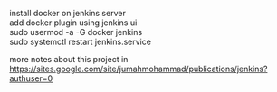 install docker on jenkins server  
add docker plugin using jenkins ui  
sudo usermod -a -G docker jenkins  
sudo systemctl restart jenkins.service  

more notes about this project in
https://sites.google.com/site/jumahmohammad/publications/jenkins?authuser=0